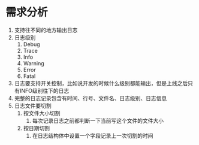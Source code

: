 # 需求分析
1. 支持往不同的地方输出日志
2. 日志级别
   1. Debug
   2. Trace
   3. Info
   4. Warning
   5. Error
   6. Fatal
3. 日志要支持开关控制，比如说开发的时候什么级别都能输出，但是上线之后只有INFO级别往下的日志
4. 完整的日志记录包含有时间、行号、文件名、日志级别、日志信息
5. 日志文件要切割
   1. 按文件大小切割
      1. 每次记录日志之前都判断一下当前写这个文件的文件大小
   2. 按日期切割
      1. 在日志结构体中设置一个字段记录上一次切割的时间